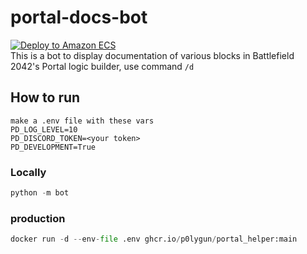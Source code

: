 # portal-docs-bot
[![Deploy to Amazon ECS ](https://github.com/p0lygun/portal_helper/actions/workflows/aws.yml/badge.svg) ](https://github.com/p0lygun/portal_helper/actions/workflows/aws.yml)  
This is a bot to display documentation of various blocks in Battlefield 2042's Portal logic builder,  use command `/d`

## How to run 

```
make a .env file with these vars
PD_LOG_LEVEL=10
PD_DISCORD_TOKEN=<your token>
PD_DEVELOPMENT=True
```

### Locally
```py
python -m bot
```

### production
```py
docker run -d --env-file .env ghcr.io/p0lygun/portal_helper:main
```
